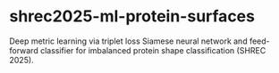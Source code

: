 # shrec2025-ml-protein-surfaces
Deep metric learning via triplet loss Siamese neural network and feed-forward classifier for imbalanced protein shape classification (SHREC 2025).
